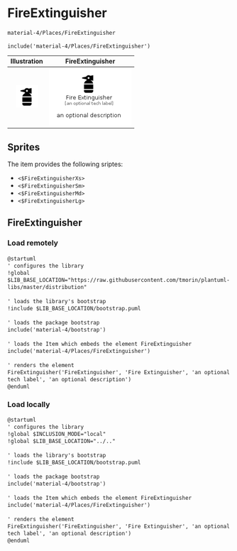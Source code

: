 # FireExtinguisher


```text
material-4/Places/FireExtinguisher
```

```text
include('material-4/Places/FireExtinguisher')
```



| Illustration | FireExtinguisher |
| :---: | :---: |
| ![illustration for Illustration](../../material-4/Places/FireExtinguisher.png) | ![illustration for FireExtinguisher](../../material-4/Places/FireExtinguisher.Local.png) |



## Sprites
The item provides the following sriptes:

- `<$FireExtinguisherXs>`
- `<$FireExtinguisherSm>`
- `<$FireExtinguisherMd>`
- `<$FireExtinguisherLg>`





## FireExtinguisher

### Load remotely
```plantuml
@startuml
' configures the library
!global $LIB_BASE_LOCATION="https://raw.githubusercontent.com/tmorin/plantuml-libs/master/distribution"

' loads the library's bootstrap
!include $LIB_BASE_LOCATION/bootstrap.puml

' loads the package bootstrap
include('material-4/bootstrap')

' loads the Item which embeds the element FireExtinguisher
include('material-4/Places/FireExtinguisher')

' renders the element
FireExtinguisher('FireExtinguisher', 'Fire Extinguisher', 'an optional tech label', 'an optional description')
@enduml
```

### Load locally
```plantuml
@startuml
' configures the library
!global $INCLUSION_MODE="local"
!global $LIB_BASE_LOCATION="../.."

' loads the library's bootstrap
!include $LIB_BASE_LOCATION/bootstrap.puml

' loads the package bootstrap
include('material-4/bootstrap')

' loads the Item which embeds the element FireExtinguisher
include('material-4/Places/FireExtinguisher')

' renders the element
FireExtinguisher('FireExtinguisher', 'Fire Extinguisher', 'an optional tech label', 'an optional description')
@enduml
```

